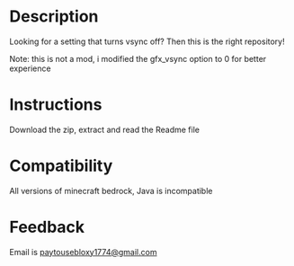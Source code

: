 # Description
Looking for a setting that turns vsync off? Then this is the right repository!

Note: this is not a mod, i modified the gfx_vsync option to 0 for better experience

# Instructions
Download the zip, extract and read the Readme file

# Compatibility
All versions of minecraft bedrock, Java is incompatible

# Feedback
Email is paytousebloxy1774@gmail.com
